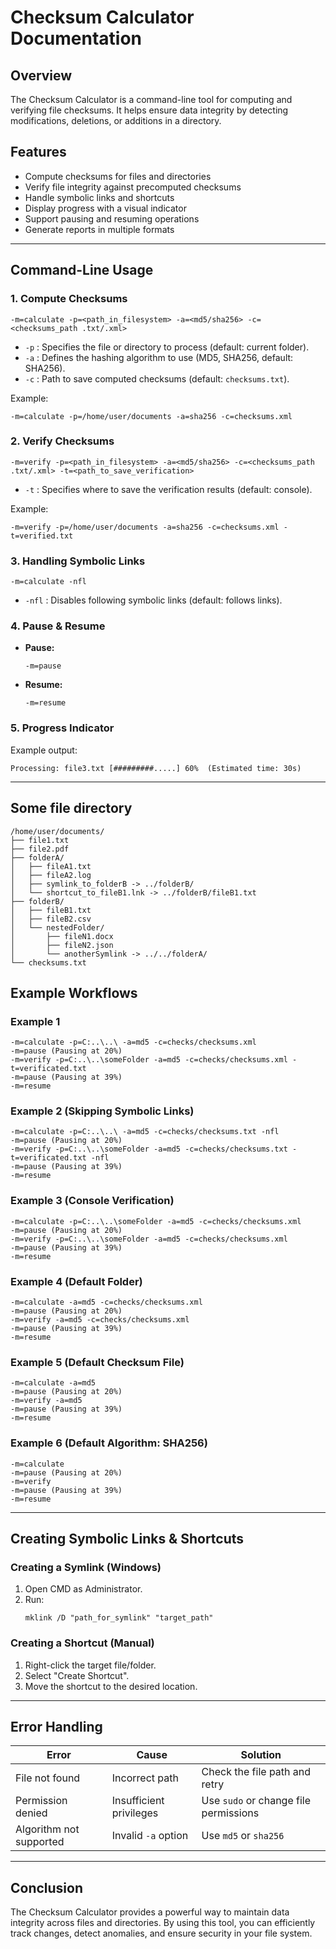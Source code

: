 # Checksum Calculator Documentation

## Overview
The Checksum Calculator is a command-line tool for computing and verifying file checksums. It helps ensure data integrity by detecting modifications, deletions, or additions in a directory.

## Features
- Compute checksums for files and directories
- Verify file integrity against precomputed checksums
- Handle symbolic links and shortcuts
- Display progress with a visual indicator
- Support pausing and resuming operations
- Generate reports in multiple formats

---

## Command-Line Usage

### 1. Compute Checksums
```
-m=calculate -p=<path_in_filesystem> -a=<md5/sha256> -c=<checksums_path .txt/.xml>
```
- `-p` : Specifies the file or directory to process (default: current folder).
- `-a` : Defines the hashing algorithm to use (MD5, SHA256, default: SHA256).
- `-c` : Path to save computed checksums (default: `checksums.txt`).

Example:
```
-m=calculate -p=/home/user/documents -a=sha256 -c=checksums.xml
```

### 2. Verify Checksums
```
-m=verify -p=<path_in_filesystem> -a=<md5/sha256> -c=<checksums_path .txt/.xml> -t=<path_to_save_verification>
```
- `-t` : Specifies where to save the verification results (default: console).

Example:
```
-m=verify -p=/home/user/documents -a=sha256 -c=checksums.xml -t=verified.txt
```

### 3. Handling Symbolic Links
```
-m=calculate -nfl
```
- `-nfl` : Disables following symbolic links (default: follows links).

### 4. Pause & Resume
- **Pause:**
  ```
  -m=pause
  ```
- **Resume:**
  ```
  -m=resume
  ```

### 5. Progress Indicator
Example output:
```
Processing: file3.txt [#########.....] 60%  (Estimated time: 30s)
```

---
## Some file directory
```
/home/user/documents/
├── file1.txt 
├── file2.pdf 
├── folderA/ 
│   ├── fileA1.txt 
│   ├── fileA2.log  
│   ├── symlink_to_folderB -> ../folderB/
│   └── shortcut_to_fileB1.lnk -> ../folderB/fileB1.txt
├── folderB/ 
│   ├── fileB1.txt 
│   ├── fileB2.csv 
│   └── nestedFolder/
│       ├── fileN1.docx
│       ├── fileN2.json
│       └── anotherSymlink -> ../../folderA/
└── checksums.txt
```
## Example Workflows

### Example 1
```
-m=calculate -p=C:..\..\ -a=md5 -c=checks/checksums.xml
-m=pause (Pausing at 20%)
-m=verify -p=C:..\..\someFolder -a=md5 -c=checks/checksums.xml -t=verificated.txt
-m=pause (Pausing at 39%)
-m=resume
```

### Example 2 (Skipping Symbolic Links)
```
-m=calculate -p=C:..\..\ -a=md5 -c=checks/checksums.txt -nfl
-m=pause (Pausing at 20%)
-m=verify -p=C:..\..\someFolder -a=md5 -c=checks/checksums.txt -t=verificated.txt -nfl
-m=pause (Pausing at 39%)
-m=resume
```

### Example 3 (Console Verification)
```
-m=calculate -p=C:..\..\someFolder -a=md5 -c=checks/checksums.xml
-m=pause (Pausing at 20%)
-m=verify -p=C:..\..\someFolder -a=md5 -c=checks/checksums.xml
-m=pause (Pausing at 39%)
-m=resume
```

### Example 4 (Default Folder)
```
-m=calculate -a=md5 -c=checks/checksums.xml
-m=pause (Pausing at 20%)
-m=verify -a=md5 -c=checks/checksums.xml
-m=pause (Pausing at 39%)
-m=resume
```

### Example 5 (Default Checksum File)
```
-m=calculate -a=md5
-m=pause (Pausing at 20%)
-m=verify -a=md5
-m=pause (Pausing at 39%)
-m=resume
```

### Example 6 (Default Algorithm: SHA256)
```
-m=calculate
-m=pause (Pausing at 20%)
-m=verify
-m=pause (Pausing at 39%)
-m=resume
```

---

## Creating Symbolic Links & Shortcuts

### Creating a Symlink (Windows)
1. Open CMD as Administrator.
2. Run:
   ```
   mklink /D "path_for_symlink" "target_path"
   ```

### Creating a Shortcut (Manual)
1. Right-click the target file/folder.
2. Select "Create Shortcut".
3. Move the shortcut to the desired location.

---

## Error Handling
| Error | Cause | Solution |
|-------|-------|----------|
| File not found | Incorrect path | Check the file path and retry |
| Permission denied | Insufficient privileges | Use `sudo` or change file permissions |
| Algorithm not supported | Invalid `-a` option | Use `md5` or `sha256` |

---

## Conclusion
The Checksum Calculator provides a powerful way to maintain data integrity across files and directories. By using this tool, you can efficiently track changes, detect anomalies, and ensure security in your file system.

